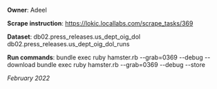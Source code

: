 **Owner**: Adeel

**Scrape instruction**: https://lokic.locallabs.com/scrape_tasks/369

**Dataset**: db02.press_releases.us_dept_oig_dol
             db02.press_releases.us_dept_oig_dol_runs

**Run commands**: bundle exec ruby hamster.rb --grab=0369 --debug --download
                  bundle exec ruby hamster.rb --grab=0369 --debug --store

_February 2022_
